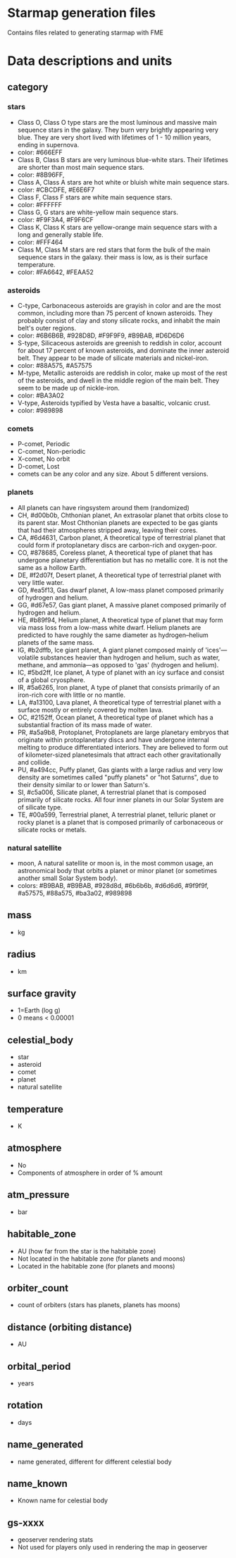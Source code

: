 ﻿# Starmap generation files
Contains files related to generating starmap with FME

# Data descriptions and units

## category

### stars
* Class O, Class O type stars are the most luminous and massive main sequence stars in the galaxy. They burn very brightly appearing very blue. They are very short lived with lifetimes of 1 - 10 million years, ending in supernova. 
* color: #666EFF
* Class B, Class B stars are very luminous blue-white stars. Their lifetimes are shorter than most main sequence stars. 
* color: #8B96FF, 
* Class A, Class A stars are hot white or bluish white main sequence stars.  
* color: #CBCDFE, #E6E6F7
* Class F, Class F stars are white main sequence stars.
* color: #FFFFFF  
* Class G, G stars are white-yellow main sequence stars.
* color: #F9F3A4, #F9F6CF
* Class K, Class K stars are yellow-orange main sequence stars with a long and generally stable life.
* color: #FFF464 
* Class M, Class M stars are red stars that form the bulk of the main sequence stars in the galaxy. their mass is low, as is their surface temperature.
* color: #FA6642, #FEAA52

### asteroids	
* C-type, Carbonaceous asteroids are grayish in color and are the most common, including more than 75 percent of known asteroids. They probably consist of clay and stony silicate rocks, and inhabit the main belt's outer regions.
* color: #6B6B6B, #928D8D, #F9F9F9, #B9BAB, #D6D6D6
* S-type, Silicaceous asteroids are greenish to reddish in color, account for about 17 percent of known asteroids, and dominate the inner asteroid belt. They appear to be made of silicate materials and nickel-iron.
* color: #88A575, #A57575
* M-type, Metallic asteroids are reddish in color, make up most of the rest of the asteroids, and dwell in the middle region of the main belt. They seem to be made up of nickle-iron.
* color: #BA3A02
* V-type, Asteroids typified by Vesta have a basaltic, volcanic crust.
* color: #989898

### comets	
* P-comet, Periodic
* C-comet, Non-periodic
* X-comet, No orbit
* D-comet, Lost
* comets can be any color and any size. About 5 different versions.

### planets	
* All planets can have ringsystem around them (randomized)
* CH, #d00b0b, Chthonian planet, An extrasolar planet that orbits close to its parent star. Most Chthonian planets are expected to be gas giants that had their atmospheres stripped away, leaving their cores.
* CA, #6d4631, Carbon planet, A theoretical type of terrestrial planet that could form if protoplanetary discs are carbon-rich and oxygen-poor. 
* CO, #878685, Coreless planet, A theoretical type of planet that has undergone planetary differentiation but has no metallic core. It is not the same as a hollow Earth.
* DE, #f2d07f, Desert planet, A theoretical type of terrestrial planet with very little water.
* GD, #ea5f13, Gas dwarf planet, A low-mass planet composed primarily of hydrogen and helium.
* GG, #d67e57, Gas giant planet, A massive planet composed primarily of hydrogen and helium.
* HE, #b89f94, Helium planet, A theoretical type of planet that may form via mass loss from a low-mass white dwarf. Helium planets are predicted to have roughly the same diameter as hydrogen–helium planets of the same mass.
* IG, #b2dffb, Ice giant planet, A giant planet composed mainly of 'ices'—volatile substances heavier than hydrogen and helium, such as water, methane, and ammonia—as opposed to 'gas' (hydrogen and helium).
* IC, #5bd2ff, Ice planet, A type of planet with an icy surface and consist of a global cryosphere.
* IR, #5a6265, Iron planet, A type of planet that consists primarily of an iron-rich core with little or no mantle.
* LA, #a13100, Lava planet, A theoretical type of terrestrial planet with a surface mostly or entirely covered by molten lava.
* OC, #2152ff, Ocean planet, A theoretical type of planet which has a substantial fraction of its mass made of water.
* PR, #a5a9b8, Protoplanet, Protoplanets are large planetary embryos that originate within protoplanetary discs and have undergone internal melting to produce differentiated interiors. They are believed to form out of kilometer-sized planetesimals that attract each other gravitationally and collide.
* PU, #a494cc, Puffy planet, Gas giants with a large radius and very low density are sometimes called "puffy planets" or "hot Saturns", due to their density similar to or lower than Saturn's.
* SI, #c5a006, Silicate planet, A terrestrial planet that is composed primarily of silicate rocks. All four inner planets in our Solar System are of silicate type.
* TE, #00a599, Terrestrial planet, A terrestrial planet, telluric planet or rocky planet is a planet that is composed primarily of carbonaceous or silicate rocks or metals. 

### natural satellite
* moon, A natural satellite or moon is, in the most common usage, an astronomical body that orbits a planet or minor planet (or sometimes another small Solar System body). 
* colors: #B9BAB, #B9BAB, #928d8d, #6b6b6b, #d6d6d6, #9f9f9f, #a57575, #88a575, #ba3a02, #989898

## mass
* kg

## radius
* km

## surface gravity
* 1=Earth (log g)
* 0 means < 0.00001

## celestial_body
* star
* asteroid
* comet
* planet
* natural satellite

## temperature
* K

## atmosphere	
* No
* Components of atmosphere in order of % amount

## atm_pressure
* bar

## habitable_zone
* AU (how far from the star is the habitable zone)
* Not located in the habitable zone (for planets and moons)
* Located in the habitable zone (for planets and moons)

## orbiter_count
* count of orbiters (stars has planets, planets has moons)

## distance (orbiting distance)
* AU

## orbital_period
* years

## rotation
* days

## name_generated
* name generated, different for different celestial body

## name_known	
* Known name for celestial body

## gs-xxxx
* geoserver rendering stats
* Not used for players only used in rendering the map in geoserver
